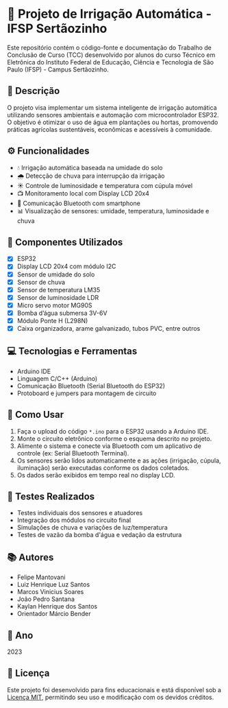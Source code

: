 # 🌱 Projeto de Irrigação Automática - IFSP Sertãozinho

Este repositório contém o código-fonte e documentação do Trabalho de Conclusão de Curso (TCC) desenvolvido por alunos do curso Técnico em Eletrônica do Instituto Federal de Educação, Ciência e Tecnologia de São Paulo (IFSP) - Campus Sertãozinho.

## 📌 Descrição

O projeto visa implementar um sistema inteligente de irrigação automática utilizando sensores ambientais e automação com microcontrolador ESP32. O objetivo é otimizar o uso de água em plantações ou hortas, promovendo práticas agrícolas sustentáveis, econômicas e acessíveis à comunidade.

## ⚙️ Funcionalidades

- 💧 Irrigação automática baseada na umidade do solo
- 🌧️ Detecção de chuva para interrupção da irrigação
- ☀️ Controle de luminosidade e temperatura com cúpula móvel
- 📺 Monitoramento local com Display LCD 20x4
- 📱 Comunicação Bluetooth com smartphone
- 📊 Visualização de sensores: umidade, temperatura, luminosidade e chuva

## 🧰 Componentes Utilizados

- [x] ESP32
- [x] Display LCD 20x4 com módulo I2C
- [x] Sensor de umidade do solo
- [x] Sensor de chuva
- [x] Sensor de temperatura LM35
- [x] Sensor de luminosidade LDR
- [x] Micro servo motor MG90S
- [x] Bomba d’água submersa 3V-6V
- [x] Módulo Ponte H (L298N)
- [x] Caixa organizadora, arame galvanizado, tubos PVC, entre outros

## 💻 Tecnologias e Ferramentas

- Arduino IDE
- Linguagem C/C++ (Arduino)
- Comunicação Bluetooth (Serial Bluetooth do ESP32)
- Protoboard e jumpers para montagem de circuito

## 🔧 Como Usar

1. Faça o upload do código `*.ino` para o ESP32 usando a Arduino IDE.
2. Monte o circuito eletrônico conforme o esquema descrito no projeto.
3. Alimente o sistema e conecte via Bluetooth com um aplicativo de controle (ex: Serial Bluetooth Terminal).
4. Os sensores serão lidos automaticamente e as ações (irrigação, cúpula, iluminação) serão executadas conforme os dados coletados.
5. Os dados serão exibidos em tempo real no display LCD.

## 🧪 Testes Realizados

- Testes individuais dos sensores e atuadores
- Integração dos módulos no circuito final
- Simulações de chuva e variações de luz/temperatura
- Testes de vazão da bomba d'água e vedação da estrutura

## 📚 Autores

- Felipe Mantovani  
- Luiz Henrique Luz Santos  
- Marcos Vinicius Soares  
- João Pedro Santana  
- Kaylan Henrique dos Santos  
- Orientador Márcio Bender

## 📅 Ano

2023

## 📝 Licença

Este projeto foi desenvolvido para fins educacionais e está disponível sob a [Licença MIT](LICENSE), permitindo seu uso e modificação com os devidos créditos.
